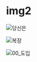 # img2

![당신은](https://user-images.githubusercontent.com/111984910/186470672-33194a93-cfbc-483d-808d-ea76ccaaf53d.png)

![복장](https://user-images.githubusercontent.com/111984910/186471177-c0f5414f-7641-41c7-816e-a7db1c4335c2.png)

![00_도입](https://user-images.githubusercontent.com/111984910/188301240-ddec433c-ebfd-45ab-a338-411bfcbbbfa4.png)
